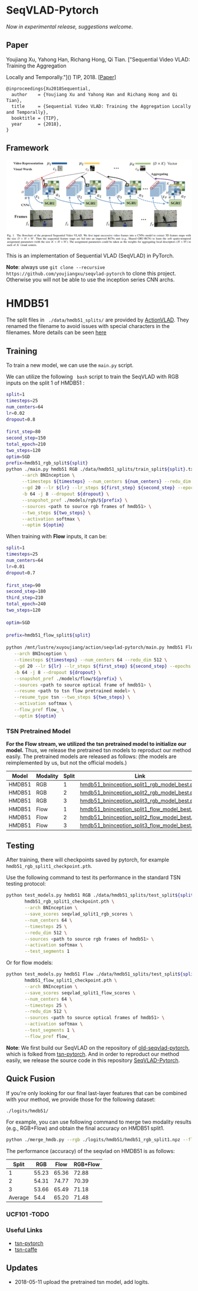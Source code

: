 # SeqVLAD-Pytorch

*Now in experimental release, suggestions welcome*. 

## Paper

Youjiang Xu, Yahong Han, Richang Hong, Qi Tian. ["Sequential Video VLAD: Training the Aggregation 

Locally and Temporally."]() TIP, 2018. [[Paper\]]()

```
@inproceedings{Xu2018Sequential,
  author    = {Youjiang Xu and Yahong Han and Richang Hong and Qi Tian},
  title     = {Sequential Video VLAD: Training the Aggregation Locally and Temporally},
  booktitle = {TIP},
  year      = {2018},
}
```

## Framework

![framework](f1.png)

This is an implementation of Sequential VLAD (SeqVLAD) in PyTorch.

**Note**: always use `git clone --recursive https://github.com/youjiangxu/seqvlad-pytorch` to clone this project.
Otherwise you will not be able to use the inception series CNN archs.

# HMDB51

The split files in ``` ./data/hmdb51_splits/```  are provided by [ActionVLAD](https://github.com/rohitgirdhar/ActionVLAD#actionvlad-learning-spatio-temporal-aggregation-for-action-classification). They renamed the filename to avoid issues with special characters in the filenames. More details can be seen [here](https://github.com/rohitgirdhar/ActionVLAD#setting-up-the-data)


## Training

To train a new model, we can use the `main.py` script.

We can utilize the following ``` bash``` script to train the SeqVLAD with RGB inputs on the split 1 of HMDB51 : 

```bash
split=1
timesteps=25
num_centers=64
lr=0.02
dropout=0.8

first_step=80
second_step=150
total_epoch=210
two_steps=120
optim=SGD
prefix=hmdb51_rgb_split${split}
python ./main.py hmdb51 RGB ./data/hmdb51_splits/train_split${split}.txt ./data/hmdb51_splits/test_split${split}.txt \
      --arch BNInception \
      --timesteps ${timesteps} --num_centers ${num_centers} --redu_dim 512 \
      --gd 20 --lr ${lr} --lr_steps ${first_step} ${second_step} --epochs ${total_epoch} \
      -b 64 -j 8 --dropout ${dropout} \
      --snapshot_pref ./models/rgb/${prefix} \
      --sources <path to source rgb frames of hmdb51> \
      --two_steps ${two_steps} \
      --activation softmax \
      --optim ${optim}
```

When training with **Flow** inputs, it can be:

```bash
split=1
timesteps=25
num_centers=64
lr=0.01
dropout=0.7

first_step=90
second_step=180
third_step=210
total_epoch=240
two_steps=120

optim=SGD

prefix=hmdb51_flow_split${split}

python /mnt/lustre/xuyoujiang/action/seqvlad-pytorch/main.py hmdb51 Flow ./data/hmdb51_splits/train_split${split}.txt ./data/hmdb51_splits/test_split${split}.txt \
   --arch BNInception \
   --timesteps ${timesteps} --num_centers 64 --redu_dim 512 \
   --gd 20 --lr ${lr} --lr_steps ${first_step} ${second_step} --epochs ${total_epoch} \
   -b 64 -j 8 --dropout ${dropout} \
   --snapshot_pref ./models/flow/${prefix} \
   --sources <path to source optical frame of hmdb51> \
   --resume <path to tsn flow pretrained model> \
   --resume_type tsn --two_steps ${two_steps} \
   --activation softmax \
   --flow_pref flow_ \
   --optim ${optim}
```



### TSN Pretrained Model

**For the Flow stream, we utilized the tsn pretrained model to initialize our model.** Thus, we release the pretrained tsn models to reproduct our method easily. The pretrained models are released as follows: (the models are reimplemented by us, but not the official models.)

| Model  | Modality | Split | Link                                                         |
| ------ | -------- | ----- | ------------------------------------------------------------ |
| HMDB51 | RGB      | 1     | [hmdb51_bninception_split1_rgb_model_best.pth](https://tjueducn-my.sharepoint.com/:u:/g/personal/yjxu_tju_edu_cn/EXgsTfOClKlBvWygavN1BzgBNyLPd-Ukn7jBNj3t88q7jA?e=eu6PL0) |
| HMDB51 | RGB      | 2     | [hmdb51_bninception_split2_rgb_model_best.pth](https://tjueducn-my.sharepoint.com/:u:/g/personal/yjxu_tju_edu_cn/ETfn6SCeKqJBt3tDdA7JtK4BLdcSdYcnvXnL9RUJ9vUW9A?e=jvUjNG) |
| HMDB51 | RGB      | 3     | [hmdb51_bninception_split3_rgb_model_best.pth](https://tjueducn-my.sharepoint.com/:u:/g/personal/yjxu_tju_edu_cn/EWOThQmEPR5HjQStDJsyUbEB-1Zgjz_Jcf-bdR0AMuAhKA?e=rlgIrv) |
| HMDB51 | Flow     | 1     | [hmdb51_bninception_split1_flow_model_best.pth](https://tjueducn-my.sharepoint.com/:u:/g/personal/yjxu_tju_edu_cn/EXgsTfOClKlBvWygavN1BzgBNyLPd-Ukn7jBNj3t88q7jA?e=E5neqz) |
| HMDB51 | Flow     | 2     | [hmdb51_bninception_split2_flow_model_best.pth](https://tjueducn-my.sharepoint.com/:u:/g/personal/yjxu_tju_edu_cn/ERAS2JK9BSZCry_l1Ndtv6kB4rBdS-_vna_JNQ_Jast8OQ?e=1OUFel) |
| HMDB51 | Flow     | 3     | [hmdb51_bninception_split3_flow_model_best.pth](https://tjueducn-my.sharepoint.com/:u:/g/personal/yjxu_tju_edu_cn/EezS5HNGwf1IseTjKXcJ5IIBxjstXfC94AXYbzfmAFR5cw?e=hy3fhY) |



## Testing

After training, there will checkpoints saved by pytorch, for example `hmdb51_rgb_split1_checkpoint.pth`.

Use the following command to test its performance in the standard TSN testing protocol:

```bash
python test_models.py hmdb51 RGB ./data/hmdb51_splits/test_split${split}.txt \
       hmdb51_rgb_split1_checkpoint.pth \
       --arch BNInception \
       --save_scores seqvlad_split1_rgb_scores \
       --num_centers 64 \
       --timesteps 25 \
       --redu_dim 512 \
       --sources <path to source rgb frames of hmdb51> \
       --activation softmax \
       --test_segments 1
```

Or for flow models:

```bash   
python test_models.py hmdb51 Flow ./data/hmdb51_splits/test_split${split}.txt \
       hmdb51_flow_split1_checkpoint.pth \
       --arch BNInception \
       --save_scores seqvlad_split1_flow_scores \
       --num_centers 64 \
       --timesteps 25 \
       --redu_dim 512 \
       --sources <path to source optical frames of hmdb51> \
       --activation softmax \
       --test_segments 1 \
       --flow_pref flow_
```

**Note**: We first build our SeqVLAD on the repository of [old-seqvlad-pytorch](https://github.com/youjiangxu/tsn-pytorch/tree/seqvlad), which is folked from [tsn-pytorch](https://github.com/yjxiong/tsn-pytorch). And in order to reproduct our method easily, we release the source code in this repository [SeqVLAD-Pytorch](https://github.com/youjiangxu/seqvlad-pytorch).



## Quick Fusion

If you're only looking for our final last-layer features that can be combined with your method, we provide those for the following dataset:

```bash
./logits/hmdb51/
```

For example, you can use following command to merge two modality results (e.g., RGB+Flow) and obtain the final accuracy on HMDB51 split1.

```bash
python ./merge_hmdb.py --rgb ./logits/hmdb51/hmdb51_rgb_split1.npz --flow ./logits/hmdb51/hmdb51_flow_split1.npz
```



The performance (accuracy) of the seqvlad on HMDB51 is as follows:

| Split   | RGB   | Flow  | RGB+Flow |
| ------- | ----- | ----- | -------- |
| 1       | 55.23 | 65.36 | 72.88    |
| 2       | 54.31 | 74.77 | 70.39    |
| 3       | 53.66 | 65.49 | 71.18    |
| Average | 54.4  | 65.20 | 71.48    |

### UCF101 -TODO



### Useful Links
- [tsn-pytorch](https://github.com/yjxiong/tsn-pytorch)
- [tsn-caffe](https://github.com/yjxiong/temporal-segment-networks)

## Updates

- 2018-05-11 upload the pretrained tsn model, add logits.